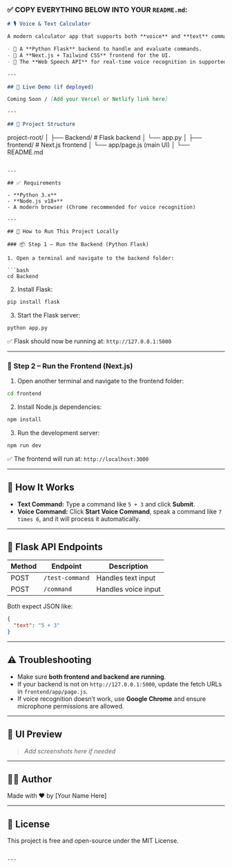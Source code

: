 

### ✅ COPY EVERYTHING BELOW INTO YOUR `README.md`:

```markdown
# 🎙️ Voice & Text Calculator

A modern calculator app that supports both **voice** and **text** commands. It uses:

- 🧠 A **Python Flask** backend to handle and evaluate commands.
- 🎨 A **Next.js + Tailwind CSS** frontend for the UI.
- 🎤 The **Web Speech API** for real-time voice recognition in supported browsers.

---

## 🚀 Live Demo (if deployed)

Coming Soon / [Add your Vercel or Netlify link here]

---

## 📂 Project Structure

```

project-root/
│
├── Backend/          # Flask backend
│   └── app.py
│
├── frontend/         # Next.js frontend
│   └── app/page.js (main UI)
│
└── README.md

````

---

## ✅ Requirements

- **Python 3.x**
- **Node.js v18+**
- A modern browser (Chrome recommended for voice recognition)

---

## 🧪 How to Run This Project Locally

### 📦 Step 1 – Run the Backend (Python Flask)

1. Open a terminal and navigate to the backend folder:

```bash
cd Backend
````

2. Install Flask:

```bash
pip install flask
```

3. Start the Flask server:

```bash
python app.py
```

✅ Flask should now be running at: `http://127.0.0.1:5000`

---

### 🎨 Step 2 – Run the Frontend (Next.js)

1. Open another terminal and navigate to the frontend folder:

```bash
cd frontend
```

2. Install Node.js dependencies:

```bash
npm install
```

3. Run the development server:

```bash
npm run dev
```

✅ The frontend will run at: `http://localhost:3000`

---

## 🔄 How It Works

* **Text Command:** Type a command like `5 + 3` and click **Submit**.
* **Voice Command:** Click **Start Voice Command**, speak a command like `7 times 6`, and it will process it automatically.

---

## 🧠 Flask API Endpoints

| Method | Endpoint        | Description         |
| ------ | --------------- | ------------------- |
| POST   | `/test-command` | Handles text input  |
| POST   | `/command`      | Handles voice input |

Both expect JSON like:

```json
{
  "text": "5 + 3"
}
```

---

## ⚠️ Troubleshooting

* Make sure **both frontend and backend are running**.
* If your backend is not on `http://127.0.0.1:5000`, update the fetch URLs in `frontend/app/page.js`.
* If voice recognition doesn’t work, use **Google Chrome** and ensure microphone permissions are allowed.

---

## 📸 UI Preview

> *Add screenshots here if needed*

---

## 👨‍💻 Author

Made with ❤️ by \[Your Name Here]

---

## 📄 License

This project is free and open-source under the MIT License.

```

---

```
